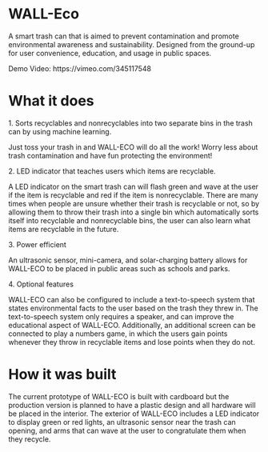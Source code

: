 # WALL-Eco
<p>A smart trash can that is aimed to prevent contamination and promote environmental awareness and sustainability. Designed from the ground-up for user convenience, education, and usage in public spaces.</p>

<p>Demo Video: https://vimeo.com/345117548</p>

# What it does
<p>1. Sorts recyclables and nonrecyclables into two separate bins in the trash can by using machine learning.</p>
<p>Just toss your trash in and WALL-ECO will do all the work! Worry less about trash contamination and have fun protecting the environment!</p>

<p>2. LED indicator that teaches users which items are recyclable.</p>
<p>A LED indicator on the smart trash can will flash green and wave at the user if the item is recyclable and red if the item is nonrecyclable. There are many times when people are unsure whether their trash is recyclable or not, so by allowing them to throw their trash into a single bin which automatically sorts itself into recyclable and nonrecyclable bins, the user can also learn what items are recyclable in the future.</p>

<p>3. Power efficient</p>
<p>An ultrasonic sensor, mini-camera, and solar-charging battery allows for WALL-ECO to be placed in public areas such as schools and parks.</p>

<p>4. Optional features</p>
<p>WALL-ECO can also be configured to include a text-to-speech system that states environmental facts to the user based on the trash they threw in. The text-to-speech system only requires a speaker, and can improve the educational aspect of WALL-ECO. Additionally, an additional screen can be connected to play a numbers game, in which the users gain points whenever they throw in recyclable items and lose points when they do not.</p>
  
# How it was built
The current prototype of WALL-ECO is built with cardboard but the production version is planned to have a plastic design and all hardware will be placed in the interior. The exterior of WALL-ECO includes a LED indicator to display green or red lights, an ultrasonic sensor near the trash can opening, and arms that can wave at the user to congratulate them when they recycle. 

